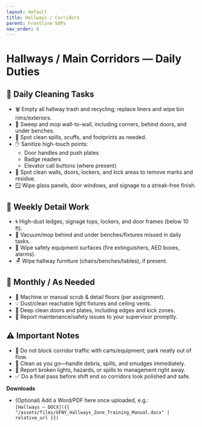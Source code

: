 ```yaml
---
layout: default
title: Hallways / Corridors
parent: Frontline SOPs
nav_order: 4
---
```


# Hallways / Main Corridors — Daily Duties

## 🔹 Daily Cleaning Tasks
- 🗑 Empty all hallway trash and recycling; replace liners and wipe bin rims/exteriors.
- 🧹 Sweep and mop wall-to-wall, including corners, behind doors, and under benches.
- 🧼 Spot clean spills, scuffs, and footprints as needed.
- ✋ Sanitize high-touch points:
  - Door handles and push plates  
  - Badge readers  
  - Elevator call buttons (where present)
- 🧽 Spot clean walls, doors, lockers, and kick areas to remove marks and residue.
- 🪟 Wipe glass panels, door windows, and signage to a streak-free finish.

## 🔹 Weekly Detail Work
- 🌀 High-dust ledges, signage tops, lockers, and door frames (below 10 ft).
- 🛑 Vacuum/mop behind and under benches/fixtures missed in daily tasks.
- 🧯 Wipe safety equipment surfaces (fire extinguishers, AED boxes, alarms).
- 🪑 Wipe hallway furniture (chairs/benches/tables), if present.

## 🔹 Monthly / As Needed
- 🧽 Machine or manual scrub & detail floors (per assignment).
- 💡 Dust/clean reachable light fixtures and ceiling vents.
- 🚪 Deep clean doors and plates, including edges and kick zones.
- 📸 Report maintenance/safety issues to your supervisor promptly.

## ⚠️ Important Notes
- 🛒 Do not block corridor traffic with carts/equipment; park neatly out of flow.
- 🧽 Clean as you go—handle debris, spills, and smudges immediately.
- 🚨 Report broken lights, hazards, or spills to management right away.
- ✅ Do a final pass before shift end so corridors look polished and safe.

**Downloads**  
- (Optional) Add a Word/PDF here once uploaded, e.g.:  
  `[Hallways — DOCX]({{ "/assets/files/GFNY_Hallways_Zone_Training_Manual.docx" | relative_url }})`
